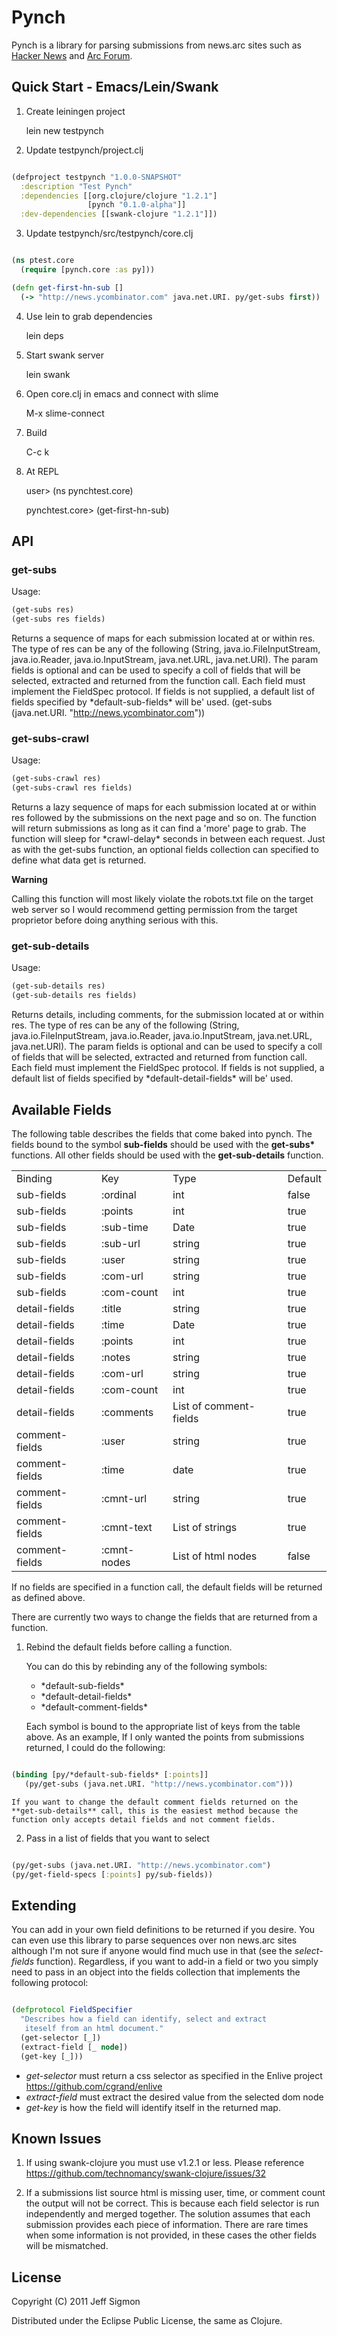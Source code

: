 # Pynch

Pynch is a library for parsing submissions from news.arc sites
such as [Hacker News](http://news.ycombinator.com) and [Arc Forum](http://arclanguage.org/forum).  

## Quick Start - Emacs/Lein/Swank

1. Create leiningen project

    lein new testpynch

2. Update testpynch/project.clj

```clojure

(defproject testpynch "1.0.0-SNAPSHOT"
  :description "Test Pynch"
  :dependencies [[org.clojure/clojure "1.2.1"]
                 [pynch "0.1.0-alpha"]]
  :dev-dependencies [[swank-clojure "1.2.1"]])

```

3. Update testpynch/src/testpynch/core.clj

```clojure

(ns ptest.core
  (require [pynch.core :as py]))

(defn get-first-hn-sub []
  (-> "http://news.ycombinator.com" java.net.URI. py/get-subs first))

```

4. Use lein to grab dependencies

    lein deps

5. Start swank server

    lein swank

6. Open core.clj in emacs and connect with slime

    M-x slime-connect

7. Build

    C-c k

8. At REPL

    user> (ns pynchtest.core)

    pynchtest.core> (get-first-hn-sub)


## API

### get-subs

Usage: 

```clojure
(get-subs res)
(get-subs res fields)
```

Returns a sequence of maps for each submission located at or within
res. The type of res can be any of the following (String,
java.io.FileInputStream, java.io.Reader, java.io.InputStream,
java.net.URL, java.net.URI). The param fields is optional and can be
used to specify a coll of fields that will be selected, extracted and
returned from the function call. Each field must implement the FieldSpec
protocol. If fields is not supplied, a default list of fields
specified by \*default-sub-fields\* will be' used. (get-subs
(java.net.URI. "http://news.ycombinator.com"))


### get-subs-crawl

Usage: 

```clojure  
(get-subs-crawl res)
(get-subs-crawl res fields)
```

Returns a lazy sequence of maps for each submission located at or
within res followed by the submissions on the next page and so on. The
function will return submissions as long as it can find a 'more' page
to grab. The function will sleep for \*crawl-delay\* seconds in between
each request. Just as with the get-subs function, an optional fields
collection can specified to define what data get is returned.

**Warning**

Calling this function will most likely violate the robots.txt file on
the target web server so I would recommend getting permission from the
target proprietor before doing anything serious with this.

### get-sub-details

Usage:

```clojure
(get-sub-details res)
(get-sub-details res fields)
```

Returns details, including comments, for the submission located at or
within res. The type of res can be any of the following (String,
java.io.FileInputStream, java.io.Reader, java.io.InputStream,
java.net.URL, java.net.URI). The param fields is optional and can be
used to specify a coll of fields that will be selected, extracted and
returned from function call. Each field must implement the FieldSpec
protocol. If fields is not supplied, a default list of fields
specified by \*default-detail-fields\* will be' used.


## Available Fields

The following table describes the fields that come baked into
pynch. The fields bound to the symbol **sub-fields** should be used
with the **get-subs\*** functions. All other fields should be used
with the **get-sub-details** function.

<table>
<tr><td>Binding</td><td>Key</td><td>Type</td><td>Default</td></tr>
<tr><td>sub-fields</td><td>:ordinal</td><td>int</td><td>false</td></tr>
<tr><td>sub-fields</td><td>:points</td><td>int</td><td>true</td></tr>
<tr><td>sub-fields</td><td>:sub-time</td><td>Date</td><td>true</td></tr>
<tr><td>sub-fields</td><td>:sub-url</td><td>string</td><td>true</td></tr>
<tr><td>sub-fields</td><td>:user</td><td>string</td><td>true</td></tr>
<tr><td>sub-fields</td><td>:com-url</td><td>string</td><td>true</td></tr>
<tr><td>sub-fields</td><td>:com-count</td><td>int</td><td>true</td></tr>
<tr><td>detail-fields</td><td>:title</td><td>string</td><td>true</td></tr>
<tr><td>detail-fields</td><td>:time</td><td>Date</td><td>true</td></tr>
<tr><td>detail-fields</td><td>:points</td><td>int</td><td>true</td></tr>
<tr><td>detail-fields</td><td>:notes</td><td>string</td><td>true</td></tr>
<tr><td>detail-fields</td><td>:com-url</td><td>string</td><td>true</td></tr>
<tr><td>detail-fields</td><td>:com-count</td><td>int</td><td>true</td></tr>
<tr><td>detail-fields</td><td>:comments</td><td>List of
comment-fields</td><td>true</td></tr>
<tr><td>comment-fields</td><td>:user</td><td>string</td><td>true</td></tr>
<tr><td>comment-fields</td><td>:time</td><td>date</td><td>true</td></tr>
<tr><td>comment-fields</td><td>:cmnt-url</td><td>string</td><td>true</td></tr>
<tr><td>comment-fields</td><td>:cmnt-text</td><td>List of
strings</td><td>true</td></tr>
<tr><td>comment-fields</td><td>:cmnt-nodes</td><td>List of html nodes</td><td>false</td></tr>
</table>

If no fields are specified in a function call, the default fields
will be returned as defined above. 

There are currently two ways to change the fields that are returned
from a function. 

1. Rebind the default fields before calling a function.

    You can do this by rebinding any of the following symbols:

    * \*default-sub-fields\*
    * \*default-detail-fields\*
    * \*default-comment-fields\*

    Each symbol is bound to the appropriate list of keys from the table
    above. As an example, If I only wanted the points from submissions
    returned, I could do the following:

```clojure

(binding [py/*default-sub-fields* [:points]]
   (py/get-subs (java.net.URI. "http://news.ycombinator.com")))

```

    If you want to change the default comment fields returned on the
    **get-sub-details** call, this is the easiest method because the
    function only accepts detail fields and not comment fields.

2. Pass in a list of fields that you want to select

```clojure

(py/get-subs (java.net.URI. "http://news.ycombinator.com")
(py/get-field-specs [:points] py/sub-fields))

```

## Extending

You can add in your own field definitions to be returned if you
desire. You can even use this library to parse sequences over non
news.arc sites although I'm not sure if anyone would find much use in
that (see the *select-fields* function). Regardless, if you want to
add-in a field or two you simply need to pass in an object into the
fields collection that implements the following protocol:

```clojure

(defprotocol FieldSpecifier
  "Describes how a field can identify, select and extract
   iteself from an html document."
  (get-selector [_])
  (extract-field [_ node])
  (get-key [_]))


```

* *get-selector* must return a css selector as specified in the Enlive
  project https://github.com/cgrand/enlive
* *extract-field* must extract the desired value from the selected dom
  node
* *get-key* is how the field will identify itself in the returned map.



## Known Issues

1. If using swank-clojure you must use v1.2.1 or less. Please
reference https://github.com/technomancy/swank-clojure/issues/32

2. If a submissions list source html is missing user, time, or comment
count the output will not be correct. This is because each field
selector is run independently and merged together. The solution assumes that 
each submission provides each piece of information. There are rare
times when some information is not provided, in these cases the other
fields will be mismatched.

## License

Copyright (C) 2011 Jeff Sigmon

Distributed under the Eclipse Public License, the same as Clojure.
